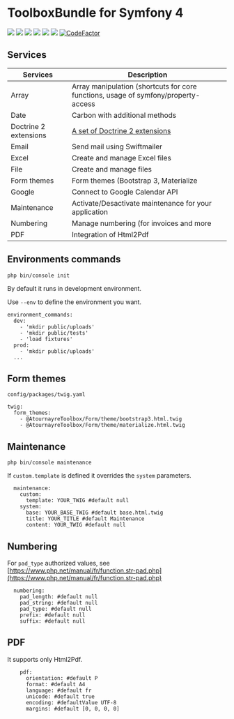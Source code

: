 # ToolboxBundle for Symfony 4
<img src="https://badgen.net/packagist/v/atournayre/toolbox-bundle/latest" /> <img src="https://badgen.net/github/tag/atournayre/toolbox-bundle" /> <img src="https://badgen.net/packagist/php/atournayre/toolbox-bundle" /> <img src="https://badgen.net/github/last-commit/atournayre/toolbox-bundle" /> <img src="https://badgen.net/travis/atournayre/toolbox-bundle" /> <img src="https://badgen.net/codacy/grade/3b38b47687f744b2b5c18b1035d9a2d8" /> [![CodeFactor](https://www.codefactor.io/repository/github/atournayre/toolbox-bundle/badge)](https://www.codefactor.io/repository/github/atournayre/toolbox-bundle)


## Services

| Services              | Description                                                                        |
|---                    |---                                                                                 |
| Array                 | Array manipulation (shortcuts for core functions, usage of symfony/property-access |
| Date                  | Carbon with additional methods                                                     |
| Doctrine 2 extensions | [A set of Doctrine 2 extensions](https://github.com/beberlei/DoctrineExtensions)   |
| Email                 | Send mail using Swiftmailer                                                        |
| Excel                 | Create and manage Excel files                                                      |
| File                  | Create and manage files                                                            |
| Form themes           | Form themes (Bootstrap 3, Materialize                                              |
| Google                | Connect to Google Calendar API                                                     |
| Maintenance           | Activate/Desactivate maintenance for your application                              |
| Numbering             | Manage numbering (for invoices and more                                            |
| PDF                   | Integration of Html2Pdf                                                            |

## Environments commands
`php bin/console init`

By default it runs in development environment.

Use `--env` to define the environment you want.

```
environment_commands:
  dev:
    - 'mkdir public/uploads'
    - 'mkdir public/tests'
    - 'load fixtures'
  prod:
    - 'mkdir public/uploads'
  ...
```

## Form themes
`config/packages/twig.yaml`
```
twig:
  form_themes:
    - @AtournayreToolbox/Form/theme/bootstrap3.html.twig
    - @AtournayreToolbox/Form/theme/materialize.html.twig
```

## Maintenance

`php bin/console maintenance`

If `custom.template` is defined it overrides the `system` parameters.
```
  maintenance:
    custom:
      template: YOUR_TWIG #default null
    system:
      base: YOUR_BASE_TWIG #default base.html.twig
      title: YOUR_TITLE #default Maintenance
      content: YOUR_TWIG #default null
```
## Numbering

For `pad_type` authorized values, see [https://www.php.net/manual/fr/function.str-pad.php](https://www.php.net/manual/fr/function.str-pad.php)
```
  numbering:
    pad_length: #default null
    pad_string: #default null
    pad_type: #default null
    prefix: #default null
    suffix: #default null
```
## PDF

It supports only Html2Pdf.
```
    pdf:
      orientation: #default P
      format: #default A4
      language: #default fr
      unicode: #default true 
      encoding: #defaultValue UTF-8
      margins: #default [0, 0, 0, 0]
```
